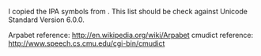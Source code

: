I copied the IPA symbols from [](http://www.alanwood.net/unicode/ipa_extensions.html). This list should be check against Unicode Standard Version 6.0.0.

Arpabet reference: http://en.wikipedia.org/wiki/Arpabet
cmudict reference: http://www.speech.cs.cmu.edu/cgi-bin/cmudict
